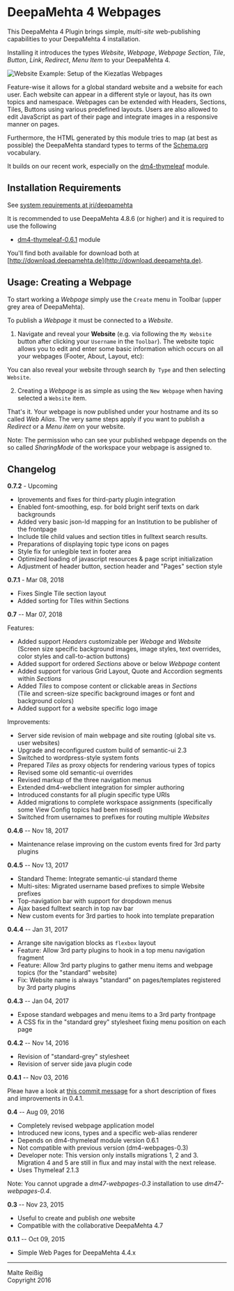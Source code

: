
# DeepaMehta 4 Webpages

This DeepaMehta 4 Plugin brings simple, _multi-site_ web-publishing capabilities to your DeepaMehta 4 installation. 

Installing it introduces the types _Website_, _Webpage_, _Webpage Section_, _Tile_, _Button_, _Link_,  _Redirect_, _Menu Item_ to your DeepaMehta 4.

![Website Example: Setup of the Kiezatlas Webpages](https://github.com/mukil/dm4-webpages/raw/master/kiezatlas-website-setup-graph-only.png)

Feature-wise it allows for a global standard website and a website for each user. Each website can appear in a different style or layout, has its own topics and namespace. Webpages can be extended with Headers, Sections, Tiles, Buttons using various predefined layouts. Users are also allowed to edit JavaScript as part of their page and integrate images in a responsive manner on pages.

Furthermore, the HTML generated by this module tries to map (at best as possible) the DeepaMehta standard types to terms of the [Schema.org](https://schema.org) vocabulary.

It builds on our recent work, especially on the [dm4-thymeleaf](https://github.com/jri/dm4-thymeleaf) module.

## Installation Requirements

See [system requirements at jri/deepamehta](https://github.com/jri/deepamehta/#1-check-requirements)

It is recommended to use DeepaMehta 4.8.6 (or higher) and it is required to use the following

 * [dm4-thymeleaf-0.6.1](https://github.com/jri/dm4-thymeleaf) module

You'll find both available for download both at [http://download.deepamehta.de](http://download.deepamehta.de).

## Usage: Creating a Webpage

To start working a _Webpage_ simply use the `Create` menu in Toolbar (upper grey area of DeepaMehta).

To publish a _Webpage_ it must be connected to a _Website_.

1. Navigate and reveal your **Website** (e.g. via following the `My Website` button after clicking your `Username` in the `Toolbar`). The website topic allows you to edit and enter some basic information which occurs on all your webpages (Footer, About, Layout, etc):

You can also reveal your website through search `By Type` and then selecting `Website`.

2. Creating a _Webpage_ is as simple as using the `New Webpage` when having selected a `Website` item.

That's it. Your webpage is now published under your hostname and its so called _Web Alias_. The very same steps apply if you want to publish a _Redirect_ or a  _Menu item_ on your website.

Note: The permission who can see your published webpage depends on the so called _SharingMode_ of the workspace your webpage is assigned to.


## Changelog

**0.7.2** - Upcoming

* Iprovements and fixes for third-party plugin integration
* Enabled font-smoothing, esp. for bold bright serif texts on dark backgrounds
* Added very basic json-ld mapping for an Institution to be publisher of the frontpage
* Include tile child values and section titles in fulltext search results.
* Preparations of displaying topic type icons on pages
* Style fix for unlegible text in footer area
* Optimized loading of javascript resources & page script initialization
* Adjustment of header button, section header and "Pages" section style

**0.7.1** - Mar 08, 2018

* Fixes Single Tile section layout
* Added sorting for Tiles within Sections

**0.7** -- Mar 07, 2018

Features:

*  Added support _Headers_ customizable per _Webage_ and _Website_<br/>
   (Screen size specific background images, image styles, text overrides, color styles and call-to-action buttons)
*  Added support for ordered _Sections_ above or below  _Webpage_ content
*  Added support for various Grid Layout, Quote and Accordion segments within _Sections_
*  Added _Tiles_ to compose content or clickable areas in _Sections_<br/>
   (Tile and screen-size specific background images or font and background colors)
*  Added support for a website specific logo image
 
Improvements:

*  Server side revision of main webpage and site routing (global site vs. user websites) 
*  Upgrade and reconfigured custom build of semantic-ui 2.3
*  Switched to wordpress-style system fonts
*  Prepared _Tiles_ as proxy objects for rendering various types of topics
*  Revised some old semantic-ui overrides
*  Revised markup of the three navigation menus
*  Extended dm4-webclient integration for simpler authoring
*  Introduced constants for all plugin specific type URIs
*  Added migrations to complete workspace assignments
   (specifically some View Config topics had been missed)
*  Switched from usernames to prefixes for routing multiple _Websites_

**0.4.6** -- Nov 18, 2017

* Maintenance relase improving on the custom events fired for 3rd party plugins

**0.4.5** -- Nov 13, 2017

* Standard Theme: Integrate semantic-ui standard theme
* Multi-sites: Migrated username based prefixes to simple Website prefixes
* Top-navigation bar with support for dropdown menus
* Ajax based fulltext search in top nav bar
* New custom events for 3rd parties to hook into template preparation

**0.4.4** -- Jan 31, 2017

* Arrange site navigation blocks as `flexbox` layout
* Feature: Allow 3rd party plugins to hook in a top menu navigation fragment
* Feature: Allow 3rd party plugins to gather menu items and webpage topics (for the "standard" website)
* Fix: Website name is always "standard" on pages/templates registered by 3rd party plugins

**0.4.3** -- Jan 04, 2017

* Expose standard webpages and menu items to a 3rd party frontpage
* A CSS fix in the "standard grey" stylesheet fixing menu position on each page

**0.4.2** -- Nov 14, 2016

* Revision of "standard-grey" stylesheet
* Revision of server side java plugin code

**0.4.1** -- Nov 03, 2016

Pleae have a look at [this commit message](https://github.com/mukil/dm4-webpages/commit/79ad5ea048d440e780e58022bb51adcba62e18be) for a short description of fixes and improvements in 0.4.1.

**0.4** -- Aug 09, 2016

* Completely revised webpage application model
* Introduced new icons, types and a specific web-alias renderer
* Depends on dm4-thymeleaf module version 0.6.1
* Not compatible with previous version (dm4-webpages-0.3)
* Developer note: This version only installs migrations 1, 2 and 3.<br/>
  Migration 4 and 5 are still in flux and may instal with the next release.
* Uses Thymeleaf 2.1.3

Note: You cannot upgrade a _dm47-webpages-0.3_ installation to use _dm47-webpages-0.4_.

**0.3** -- Nov 23, 2015

* Useful to create and publish _one_ website
* Compatible with the collaborative DeepaMehta 4.7

**0.1.1** -- Oct 09, 2015

* Simple Web Pages for DeepaMehta 4.4.x

-----------
Malte Reißig<br/>
Copyright 2016
